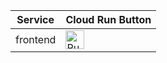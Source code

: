 | Service | Cloud Run Button | 
| ------------------------- | --------------------------------------------------------------- |
| frontend | [<img src="https://storage.googleapis.com/cloudrun/button.svg" alt="Run on Google Cloud" height="30">][run_frontend] |

[run_frontend]: https://deploy.cloud.run/?git_repo=https://github.com/GoogleCloudPlatform/microservices-demo&dir=src/frontend


